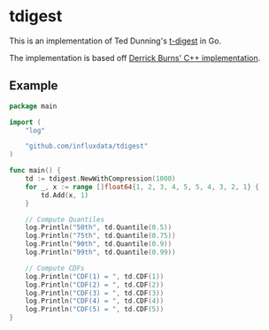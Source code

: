 # tdigest

This is an implementation of Ted Dunning's [t-digest](https://github.com/tdunning/t-digest/) in Go.

The implementation is based off [Derrick Burns' C++ implementation](https://github.com/derrickburns/tdigest).

## Example

```go
package main

import (
	"log"

	"github.com/influxdata/tdigest"
)

func main() {
	td := tdigest.NewWithCompression(1000)
	for _, x := range []float64{1, 2, 3, 4, 5, 5, 4, 3, 2, 1} {
		td.Add(x, 1)
	}

	// Compute Quantiles
	log.Println("50th", td.Quantile(0.5))
	log.Println("75th", td.Quantile(0.75))
	log.Println("90th", td.Quantile(0.9))
	log.Println("99th", td.Quantile(0.99))

	// Compute CDFs
	log.Println("CDF(1) = ", td.CDF(1))
	log.Println("CDF(2) = ", td.CDF(2))
	log.Println("CDF(3) = ", td.CDF(3))
	log.Println("CDF(4) = ", td.CDF(4))
	log.Println("CDF(5) = ", td.CDF(5))
}
```
